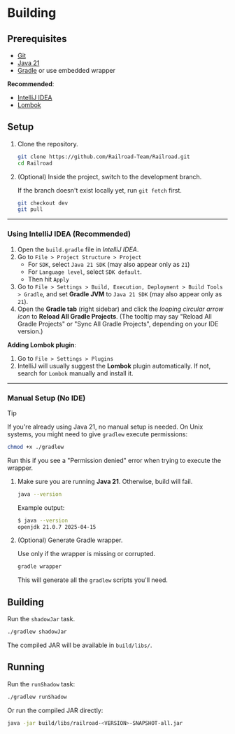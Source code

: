 # Building

## Prerequisites

- [Git](https://git-scm.com/downloads)
- [Java 21](https://adoptium.net/temurin/releases/?package=jdk&version=21)
- [Gradle](https://gradle.org/install/) or use embedded wrapper

**Recommended**:

- [IntelliJ IDEA](https://www.jetbrains.com/idea/download/)
- [Lombok](https://projectlombok.org/setup)

## Setup

1. Clone the repository.

   ```sh
   git clone https://github.com/Railroad-Team/Railroad.git
   cd Railroad
   ```

2. (Optional) Inside the project, switch to the development branch.

   If the branch doesn't exist locally yet, run `git fetch` first.

   ```sh
   git checkout dev
   git pull
   ```

---

### Using IntelliJ IDEA (Recommended)

1. Open the `build.gradle` file in _IntelliJ IDEA_.
2. Go to `File > Project Structure > Project`
   - For `SDK`, select `Java 21 SDK` (may also appear only as `21`)
   - For `Language level`, select `SDK default`.
   - Then hit `Apply`
3. Go to `File > Settings > Build, Execution, Deployment > Build Tools > Gradle`, and set **Gradle JVM** to `Java 21 SDK` (may also appear only as `21`).
4. Open the **Gradle tab** (right sidebar) and click the _looping circular arrow icon_ to **Reload All Gradle Projects**.
   (The tooltip may say "Reload All Gradle Projects" or "Sync All Gradle Projects", depending on your IDE version.)

**Adding Lombok plugin**:

1. Go to `File > Settings > Plugins`
2. IntelliJ will usually suggest the **Lombok** plugin automatically.
   If not, search for `Lombok` manually and install it.

---

### Manual Setup (No IDE)

> [!TIP]
> If you're already using Java 21, no manual setup is needed.
> On Unix systems, you might need to give `gradlew` execute permissions:
>
> ```sh
> chmod +x ./gradlew
> ```
>
> Run this if you see a "Permission denied" error when trying to execute the wrapper.

1. Make sure you are running **Java 21**. Otherwise, build will fail.

   ```sh
   java --version
   ```

   Example output:

   ```sh
   $ java --version
   openjdk 21.0.7 2025-04-15
   ```

2. (Optional) Generate Gradle wrapper.

   Use only if the wrapper is missing or corrupted.

   ```sh
   gradle wrapper
   ```

   This will generate all the `gradlew` scripts you'll need.

## Building

Run the `shadowJar` task.

```sh
./gradlew shadowJar
```

The compiled JAR will be available in `build/libs/`.

## Running

Run the `runShadow` task:

```sh
./gradlew runShadow
```

Or run the compiled JAR directly:

```sh
java -jar build/libs/railroad-<VERSION>-SNAPSHOT-all.jar
```
